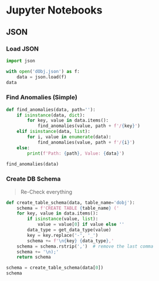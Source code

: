 # Jupyter Notebooks

## JSON

### Load JSON

```python
import json

with open('dObj.json') as f:
    data = json.load(f)
data
```

### Find Anomalies (Simple)

```python
def find_anomalies(data, path=''):
    if isinstance(data, dict):
        for key, value in data.items():
            find_anomalies(value, path + f'/{key}')
    elif isinstance(data, list):
        for i, value in enumerate(data):
            find_anomalies(value, path + f'/{i}')
    else:
        print(f'Path: {path}, Value: {data}')

find_anomalies(data)
```

### Create DB Schema

> Re-Check everything

```python
def create_table_schema(data, table_name='dobj'):
    schema = f'CREATE TABLE {table_name} ('
    for key, value in data.items():
        if isinstance(value, list):
            value = value[0] if value else ''
        data_type = get_data_type(value)
        key = key.replace('-', '_')
        schema += f'\n{key} {data_type},'
    schema = schema.rstrip(',')  # remove the last comma
    schema += '\n);'
    return schema

schema = create_table_schema(data[0])
schema
```
